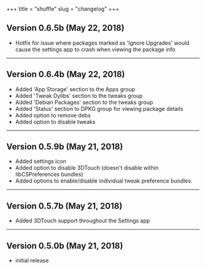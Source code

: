 +++
title = "shuffle"
slug = "changelog"
+++

## Version 0.6.5b (May 22, 2018)

- Hotfix for issue where packages marked as 'Ignore Upgrades' would cause the settings app to crash when viewing the package info

---

## Version 0.6.4b (May 22, 2018)

- Added 'App Storage' section to the Apps group
- Added 'Tweak Dylibs' section to the tweaks group
- Added 'Debian Packages' section to the tweaks group
- Added 'Status' section to DPKG group for viewing package details
- Added option to remove debs
- Added option to disable tweaks

---

## Version 0.5.9b (May 21, 2018)

- Added settings icon
- Added option to disable 3DTouch (doesn't disable within libCSPreferences bundles)
- Added options to enable/disable individual tweak preference bundles.

---

## Version 0.5.7b (May 21, 2018)
- Added 3DTouch support throughout the Settings app

---

## Version 0.5.0b (May 21, 2018)

- initial release